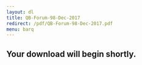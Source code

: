 ```yaml
---
layout: dl
title: QB-Forum-98-Dec-2017
redirect: /pdf/QB-Forum-98-Dec-2017.pdf
menu: barq
---
```

## Your download will begin shortly.
